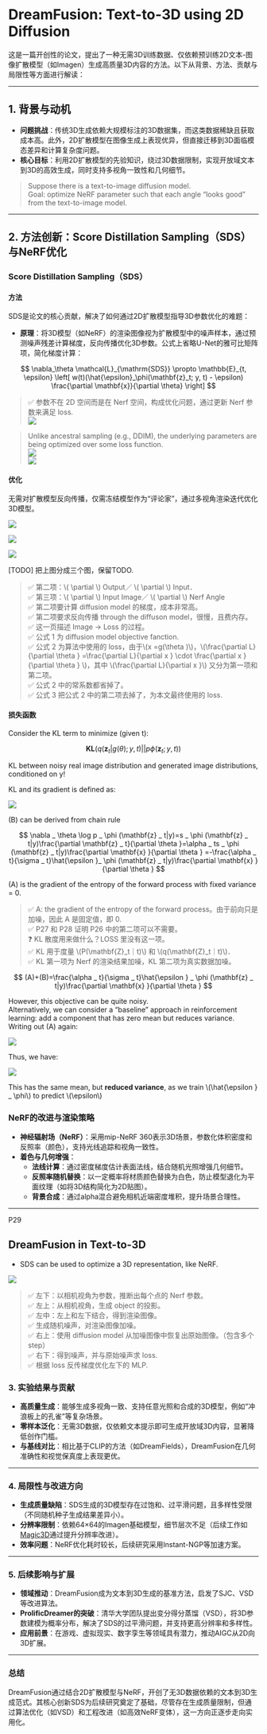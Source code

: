 # DreamFusion: Text-to-3D using 2D Diffusion

这是一篇开创性的论文，提出了一种无需3D训练数据、仅依赖预训练2D文本-图像扩散模型（如Imagen）生成高质量3D内容的方法。以下从背景、方法、贡献与局限性等方面进行解读：

---


## 1. **背景与动机** 
- **问题挑战**：传统3D生成依赖大规模标注的3D数据集，而这类数据稀缺且获取成本高。此外，2D扩散模型在图像生成上表现优异，但直接迁移到3D面临模态差异和计算复杂度问题。
- **核心目标**：利用2D扩散模型的先验知识，绕过3D数据限制，实现开放域文本到3D的高效生成，同时支持多视角一致性和几何细节。

> Suppose there is a text-to-image diffusion model.    
Goal: optimize NeRF parameter such that each angle “looks good” from the text-to-image model.    

---


## 2. **方法创新**：Score Distillation Sampling（SDS）与NeRF优化
### **Score Distillation Sampling（SDS）** 

#### 方法

SDS是论文的核心贡献，解决了如何通过2D扩散模型指导3D参数优化的难题：
- **原理**：将3D模型（如NeRF）的渲染图像视为扩散模型中的噪声样本，通过预测噪声残差计算梯度，反向传播优化3D参数。公式上省略U-Net的雅可比矩阵项，简化梯度计算：

$$
  \nabla_\theta \mathcal{L}_{\mathrm{SDS}} \propto \mathbb{E}_{t, \epsilon} \left[ w(t)(\hat{\epsilon}_\phi(\mathbf{z}_t; y, t) - \epsilon) \frac{\partial \mathbf{x}}{\partial \theta} \right]
$$

> &#x2705; 参数不在 2D 空间而是在 Nerf 空间，构成优化问题，通过更新 Nerf 参数来满足 loss.    
![](./assets/D3-25-3.png)  

> Unlike ancestral sampling (e.g., DDIM), the underlying parameters are being optimized over some loss function.  
![](./assets/D3-25-1.png)     
![](./assets/D3-25-2.png)     

#### 优化

无需对扩散模型反向传播，仅需冻结模型作为“评论家”，通过多视角渲染迭代优化3D模型。

![](./assets/D3-26-1.png)     

![](./assets/D3-26-2.png)     

![](./assets/D3-26-3.png)     

[TODO] 把上图分成三个图，保留TODO.  
> &#x2705; 第二项：\\( \partial \\) Output／ \\( \partial \\) Input．   
> &#x2705; 第三项：\\( \partial \\) Input Image／ \\( \partial \\)  Nerf Angle    
> &#x2705; 第二项要计算 diffusion model 的梯度，成本非常高。    
> &#x2705; 第二项要求反向传播 through the diffuson model，很慢，且费内存。   
> &#x2705; 这一页描述 Image → Loss 的过程。    
> &#x2705; 公式 1 为 diffusion model objective fanction.    
> &#x2705; 公式 2 为算法中使用的 loss，由于\\(x =g(\theta )\\)，\\(\frac{\partial L}{\partial \theta } =\frac{\partial L}{\partial x } \cdot \frac{\partial x }{\partial \theta } \\)，其中 \\(\frac{\partial L}{\partial x }\\) 又分为第一项和第二项。    
> &#x2705; 公式 2 中的常系数都省掉了。    
> &#x2705; 公式 3 把公式 2 中的第二项去掉了，为本文最终使用的 loss.  

#### 损失函数

Consider the KL term to minimize (given t):   

$$
\mathbf{KL} (q(\mathbf{z} _ t|g(\theta );y,t)||p\phi (\mathbf{z} _ t;y,t))
$$

KL between noisy real image distribution and generated image distributions, conditioned on y!     

KL and its gradient is defined as:    

![](./assets/D3-27.png)  

(B) can be derived from chain rule    

$$
\nabla _ \theta \log p _ \phi (\mathbf{z} _ t|y)=s _ \phi (\mathbf{z} _ t|y)\frac{\partial \mathbf{z} _ t}{\partial \theta }=\alpha _ ts _ \phi (\mathbf{z} _ t|y)\frac{\partial \mathbf{x} }{\partial \theta } =-\frac{\alpha _ t}{\sigma _ t}\hat{\epsilon }_ \phi (\mathbf{z} _ t|y)\frac{\partial \mathbf{x} }{\partial \theta }   
$$

(A) is the gradient of the entropy of the forward process with fixed variance = 0.    

> &#x2705; A: the gradient of the entropy of the forward process。由于前向只是加噪，因此 A 是固定值，即 0.    
> &#x2705; P27 和 P28 证明 P26 中的第二项可以不需要。  
> &#x2753; KL 散度用来做什么？LOSS 里没有这一项。    
> &#x2705; KL 用于度量 \\(P(\mathbf{Z}_t｜t)\\) 和 \\(q(\mathbf{Z}_t｜t)\\)．  
> &#x2705; KL 第一项为 Nerf 的渲染结果加噪，KL 第二项为真实数据加噪。    

$$
(A)+(B)=\frac{\alpha _ t}{\sigma _ t}\hat{\epsilon } _ \phi (\mathbf{z} _ t|y)\frac{\partial \mathbf{x} }{\partial \theta }
$$

However, this objective can be quite noisy.     
Alternatively, we can consider a “baseline” approach in reinforcement learning: add a component that has zero mean but reduces variance. Writing out (A) again:     

![](./assets/D3-28-1.png)  

Thus, we have:

![](./assets/D3-28-2.png)  

This has the same mean, but **reduced variance**, as we train \\(\hat{\epsilon } _ \phi\\) to predict \\(\epsilon\\)    


### **NeRF的改进与渲染策略** 
- **神经辐射场（NeRF）**：采用mip-NeRF 360表示3D场景，参数化体积密度和反照率（颜色），支持光线追踪和视角一致性。
- **着色与几何增强**：
  - **法线计算**：通过密度梯度估计表面法线，结合随机光照增强几何细节。
  - **反照率随机替换**：以一定概率将材质颜色替换为白色，防止模型退化为平面纹理（如将3D结构简化为2D贴图）。
  - **背景合成**：通过alpha混合避免相机近端密度堆积，提升场景合理性。

---

P29   
## DreamFusion in Text-to-3D    

 - SDS can be used to optimize a 3D representation, like NeRF.   

![](./assets/D3-29.png)  

> &#x2705; 左下：以相机视角为参数，推断出每个点的 Nerf 参数。   
> &#x2705; 左上：从相机视角，生成 object 的投影。   
> &#x2705; 左中：左上和左下结合，得到渲染图像。    
> &#x2705; 生成随机噪声，对渲染图像加噪。   
> &#x2705; 右上：使用 diffusion model 从加噪图像中恢复出原始图像。（包含多个 step）   
> &#x2705; 右下：得到噪声，并与原始噪声求 loss.    
> &#x2705; 根据 loss 反传梯度优化左下的 MLP.    


### 3. **实验结果与贡献**
- **高质量生成**：能够生成多视角一致、支持任意光照和合成的3D模型，例如“冲浪板上的孔雀”等复杂场景。
- **零样本泛化**：无需3D数据，仅依赖文本提示即可生成开放域3D内容，显著降低创作门槛。
- **与基线对比**：相比基于CLIP的方法（如DreamFields），DreamFusion在几何准确性和视觉保真度上表现更优。

---

### 4. **局限性与改进方向** 
- **生成质量缺陷**：SDS生成的3D模型存在过饱和、过平滑问题，且多样性受限（不同随机种子生成结果差异小）。
- **分辨率限制**：依赖64×64的Imagen基础模型，细节层次不足（后续工作如[Magic3D](./82.md)通过提升分辨率改进）。
- **效率问题**：NeRF优化耗时较长，后续研究采用Instant-NGP等加速方案。

---

### 5. **后续影响与扩展**
- **领域推动**：DreamFusion成为文本到3D生成的基准方法，启发了SJC、VSD等改进算法。
- **ProlificDreamer的突破**：清华大学团队提出变分得分蒸馏（VSD），将3D参数建模为概率分布，解决了SDS的过平滑问题，并支持更高分辨率和多样性。
- **应用前景**：在游戏、虚拟现实、数字孪生等领域具有潜力，推动AIGC从2D向3D扩展。

---

### 总结
DreamFusion通过结合2D扩散模型与NeRF，开创了无3D数据依赖的文本到3D生成范式。其核心创新SDS为后续研究奠定了基础，尽管存在生成质量限制，但通过算法优化（如VSD）和工程改进（如高效NeRF变体），这一方向正逐步走向实用化。
